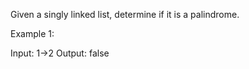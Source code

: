 Given a singly linked list, determine if it is a palindrome.

Example 1:

Input: 1->2
Output: false
